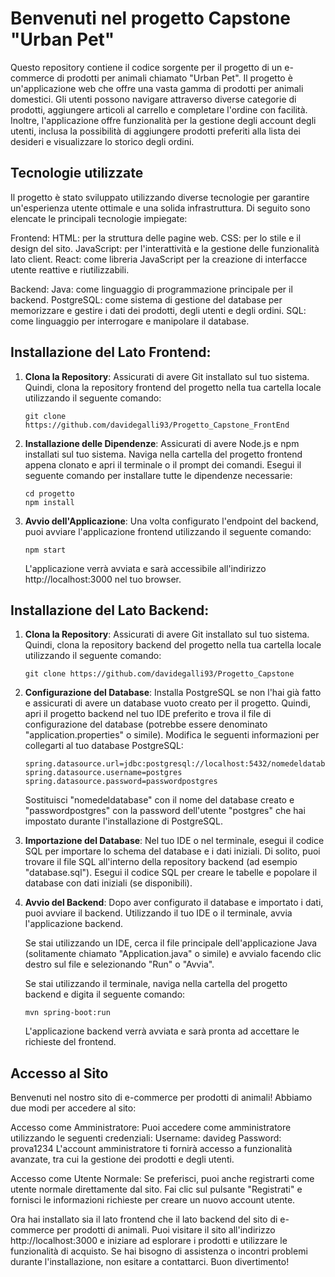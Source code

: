 # Benvenuti nel progetto Capstone "Urban Pet"

Questo repository contiene il codice sorgente per il progetto di un e-commerce di prodotti per animali chiamato "Urban Pet". Il progetto è un'applicazione web che offre una vasta gamma di prodotti per animali domestici. Gli utenti possono navigare attraverso diverse categorie di prodotti, aggiungere articoli al carrello e completare l'ordine con facilità. Inoltre, l'applicazione offre funzionalità per la gestione degli account degli utenti, inclusa la possibilità di aggiungere prodotti preferiti alla lista dei desideri e visualizzare lo storico degli ordini.

## Tecnologie utilizzate

Il progetto è stato sviluppato utilizzando diverse tecnologie per garantire un'esperienza utente ottimale e una solida infrastruttura. Di seguito sono elencate le principali tecnologie impiegate:

Frontend:
HTML: per la struttura delle pagine web.
CSS: per lo stile e il design del sito.
JavaScript: per l'interattività e la gestione delle funzionalità lato client.
React: come libreria JavaScript per la creazione di interfacce utente reattive e riutilizzabili.

Backend:
Java: come linguaggio di programmazione principale per il backend.
PostgreSQL: come sistema di gestione del database per memorizzare e gestire i dati dei prodotti, degli utenti e degli ordini.
SQL: come linguaggio per interrogare e manipolare il database.

## Installazione del Lato Frontend:

1. **Clona la Repository**: Assicurati di avere Git installato sul tuo sistema. Quindi, clona la repository frontend del progetto nella tua cartella locale utilizzando il seguente comando:

   ```
   git clone https://github.com/davidegalli93/Progetto_Capstone_FrontEnd
   ```

2. **Installazione delle Dipendenze**: Assicurati di avere Node.js e npm installati sul tuo sistema. Naviga nella cartella del progetto frontend appena clonato e apri il terminale o il prompt dei comandi. Esegui il seguente comando per installare tutte le dipendenze necessarie:

   ```
   cd progetto
   npm install
   ```

3. **Avvio dell'Applicazione**: Una volta configurato l'endpoint del backend, puoi avviare l'applicazione frontend utilizzando il seguente comando:

   ```
   npm start
   ```

   L'applicazione verrà avviata e sarà accessibile all'indirizzo http://localhost:3000 nel tuo browser.

## Installazione del Lato Backend:

1. **Clona la Repository**: Assicurati di avere Git installato sul tuo sistema. Quindi, clona la repository backend del progetto nella tua cartella locale utilizzando il seguente comando:

   ```
   git clone https://github.com/davidegalli93/Progetto_Capstone
   ```

2. **Configurazione del Database**: Installa PostgreSQL se non l'hai già fatto e assicurati di avere un database vuoto creato per il progetto. Quindi, apri il progetto backend nel tuo IDE preferito e trova il file di configurazione del database (potrebbe essere denominato "application.properties" o simile). Modifica le seguenti informazioni per collegarti al tuo database PostgreSQL:

   ```
   spring.datasource.url=jdbc:postgresql://localhost:5432/nomedeldatabase
   spring.datasource.username=postgres
   spring.datasource.password=passwordpostgres
   ```

   Sostituisci "nomedeldatabase" con il nome del database creato e "passwordpostgres" con la password dell'utente "postgres" che hai impostato durante l'installazione di PostgreSQL.

3. **Importazione del Database**: Nel tuo IDE o nel terminale, esegui il codice SQL per importare lo schema del database e i dati iniziali. Di solito, puoi trovare il file SQL all'interno della repository backend (ad esempio "database.sql"). Esegui il codice SQL per creare le tabelle e popolare il database con dati iniziali (se disponibili).

4. **Avvio del Backend**: Dopo aver configurato il database e importato i dati, puoi avviare il backend. Utilizzando il tuo IDE o il terminale, avvia l'applicazione backend.

   Se stai utilizzando un IDE, cerca il file principale dell'applicazione Java (solitamente chiamato "Application.java" o simile) e avvialo facendo clic destro sul file e selezionando "Run" o "Avvia".

   Se stai utilizzando il terminale, naviga nella cartella del progetto backend e digita il seguente comando:

   ```
   mvn spring-boot:run
   ```

   L'applicazione backend verrà avviata e sarà pronta ad accettare le richieste del frontend.


## Accesso al Sito
Benvenuti nel nostro sito di e-commerce per prodotti di animali! Abbiamo due modi per accedere al sito:

Accesso come Amministratore:
Puoi accedere come amministratore utilizzando le seguenti credenziali:
Username: davideg
Password: prova1234
L'account amministratore ti fornirà accesso a funzionalità avanzate, tra cui la gestione dei prodotti e degli utenti.

Accesso come Utente Normale:
Se preferisci, puoi anche registrarti come utente normale direttamente dal sito. Fai clic sul pulsante "Registrati" e fornisci le informazioni richieste per creare un nuovo account utente.

Ora hai installato sia il lato frontend che il lato backend del sito di e-commerce per prodotti di animali. Puoi visitare il sito all'indirizzo http://localhost:3000 e iniziare ad esplorare i prodotti e utilizzare le funzionalità di acquisto. Se hai bisogno di assistenza o incontri problemi durante l'installazione, non esitare a contattarci. Buon divertimento!
